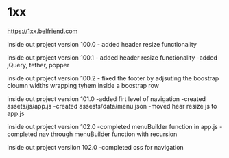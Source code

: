 # 1xx

https://1xx.belfriend.com

inside out project version 100.0
	- added header resize functionality
	
inside out project version 100.1
	- added header resize functionality	
	-added jQuery, tether, popper

inside out project version 100.2
	- fixed the footer by adjsuting the boostrap cloumn widths wrapping tyhem inside a boostrap row
	
	
inside out project version 101.0
	-added firt level of navigation
	-created assets/js/app.js
	-created assests/data/menu.json
	-moved hear resize js to app.js
	
	
inside out project version 102.0
	-completed menuBuilder function in app.js
	-completed nav through menuBuilder function with recursion
	
inside out project versiion 102.0
	-completed css for navigation